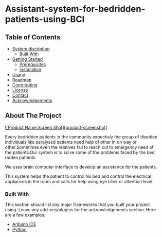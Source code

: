 # Assistant-system-for-bedridden-patients-using-BCI
## Table of Contents

* [System discription](#about-the-project)
  * [Built With](#built-with)
* [Getting Started](#getting-started)
  * [Prerequisites](#prerequisites)
  * [Installation](#installation)
* [Usage](#usage)
* [Roadmap](#roadmap)
* [Contributing](#contributing)
* [License](#license)
* [Contact](#contact)
* [Acknowledgements](#acknowledgements)

<!-- ABOUT THE PROJECT -->
## About The Project

[![Product Name Screen Shot][product-screenshot]](https://example.com)

Every bedridden patients in the community expectialy the group of  disebled individuals like  paralysed patients need help of other in on way or other.Sometimes even the relatives fail to reach out to emergency need of the patients.Our system is to solve some of the problems faced by the bed ridden patients.

We uses brain computer interface to develop an assistance for the patients.

This system helps the patient to control his bed and control the electrical appliances in the room and calls for help  using eye blink or attention level.

### Built With
This section should list any major frameworks that you built your project using. Leave any add-ons/plugins for the acknowledgements section. Here are a few examples.
* [Arduino IDE](https://www.arduino.cc/)
* [Python](https://www.python.org/)
